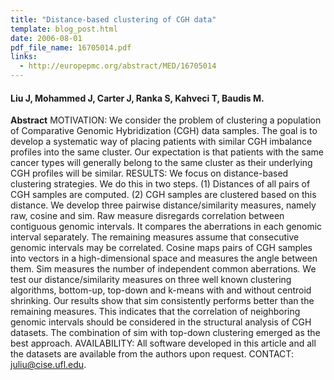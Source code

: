 ```yaml
---
title: "Distance-based clustering of CGH data"
template: blog_post.html 
date: 2006-08-01
pdf_file_name: 16705014.pdf
links:
  - http://europepmc.org/abstract/MED/16705014
---
```


#### Liu J, Mohammed J, Carter J, Ranka S, Kahveci T, Baudis M.

**Abstract** MOTIVATION: We consider the problem of clustering a population of Comparative Genomic Hybridization (CGH) data samples. The goal is to develop a systematic way of placing patients with similar CGH imbalance profiles into the same cluster. Our expectation is that patients with the same cancer types will generally belong to the same cluster as their underlying CGH profiles will be similar. RESULTS: We focus on distance-based clustering strategies. We do this in two steps. (1) Distances of all pairs of CGH samples are computed. (2) CGH samples are clustered based on this distance. We develop three pairwise distance/similarity measures, namely raw, cosine and sim. Raw measure disregards correlation between contiguous genomic intervals. It compares the aberrations in each genomic interval separately. The remaining measures assume that consecutive genomic intervals may be correlated. Cosine maps pairs of CGH samples into vectors in a high-dimensional space and measures the angle between them. Sim measures the number of independent common aberrations. We test our distance/similarity measures on three well known clustering algorithms, bottom-up, top-down and k-means with and without centroid shrinking. Our results show that sim consistently performs better than the remaining measures. This indicates that the correlation of neighboring genomic intervals should be considered in the structural analysis of CGH datasets. The combination of sim with top-down clustering emerged as the best approach. AVAILABILITY: All software developed in this article and all the datasets are available from the authors upon request. CONTACT: juliu@cise.ufl.edu.

